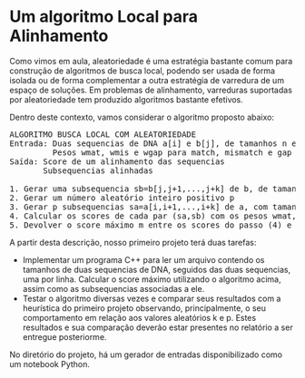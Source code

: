 # Um algoritmo Local para Alinhamento

Como vimos em aula, aleatoriedade é uma estratégia bastante comum para construção de algoritmos de busca local, podendo ser usada
de forma isolada ou de forma complementar a outra estratégia de varredura de um espaço de soluções. Em problemas de alinhamento,
varreduras suportadas por aleatoriedade tem produzido algoritmos bastante efetivos.

Dentro deste contexto, vamos considerar o algoritmo proposto abaixo:

<pre>
ALGORITMO BUSCA LOCAL COM ALEATORIEDADE
Entrada: Duas sequencias de DNA a[i] e b[j], de tamanhos n e m respectivamente
         Pesos wmat, wmis e wgap para match, mismatch e gap respectivamente
Saída: Score de um alinhamento das sequencias
       Subsequencias alinhadas

1. Gerar uma subsequencia sb=b[j,j+1,...,j+k] de b, de tamanho aleatório k, 1<=k<=m
2. Gerar um número aleatório inteiro positivo p
3. Gerar p subsequencias sa=a[i,i+1,...,i+k] de a, com tamanho k calculado no passo (1)
4. Calcular os scores de cada par (sa,sb) com os pesos wmat, wmis e wgap
5. Devolver o score máximo m entre os scores do passo (4) e as subsequencias associadas a ele
</pre>



A partir desta descrição, nosso primeiro projeto terá duas tarefas:

<ul>
  <li> Implementar um programa C++ para ler um arquivo contendo os tamanhos de duas sequencias de DNA, seguidos das duas sequencias, uma por linha. Calcular o score máximo utilizando o algoritmo acima, assim como as subsequencias associadas a ele. 
  <li> Testar o algoritmo diversas vezes e comparar seus resultados com a heurística do primeiro projeto observando, principalmente, o seu comportamento em relação aos valores aleatórios k e p. Estes resultados e sua comparação deverão estar presentes no relatório a ser entregue posteriorme.
</ul>

No diretório do projeto, há um gerador de entradas disponibilizado como um notebook Python.

